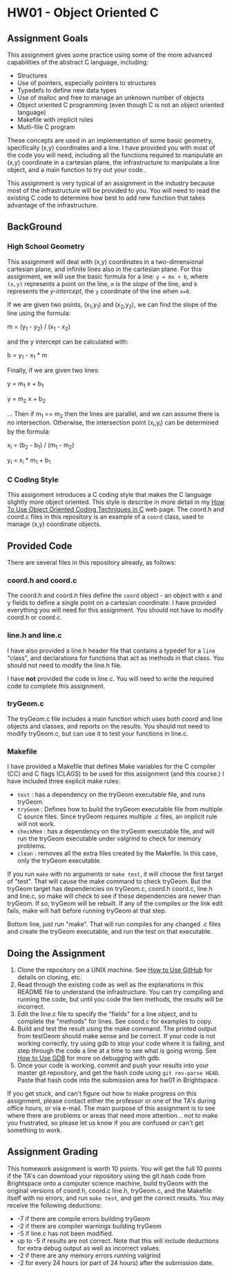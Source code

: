 # HW01 - Object Oriented C

## Assignment Goals

This assignment gives some practice using some of the more advanced capabilities of the abstract C language, including:

- Structures
- Use of pointers, especially pointers to structures
- Typedefs to define new data types
- Use of malloc and free to manage an unknown number of objects
- Object oriented C programming (even though C is not an object oriented language)
- Makefile with implicit rules
- Mutli-file C program

These concepts are used in an implementation of some basic geometry, specifically (x,y) coordinates and a line. I have provided you with most of the code you will need, including all the functions required to manipulate an (x,y) coordinate in a cartesian plane, the infrastructure to manipulate a line object, and a main function to try out your code..

This assignment is very typical of an assignment in the industry because most of the infrastructure will be provided to you. You will need to read the existing C code to determine how best to add new function that takes advantage of the infrastructure.

## BackGround

### High School Geometry

This assignment will deal with (x,y) coordinates in a two-dimensional cartesian plane, and infinite lines also in the cartesian plane. For this assignment, we will use the basic formula for a line: `y = mx + b`, where `(x,y)` represents a point on the line, `m` is the *slope* of the line, and `b` represents the *y-intercept*, the `y` coordinate of the line when `x=0`.

If we are given two points, (x<sub>1</sub>,y<sub>1</sub>) and (x<sub>2</sub>,y<sub>2</sub>), we can find the slope of the line using the formula:

m = (y<sub>1</sub> - y<sub>2</sub>) / (x<sub>1</sub> - x<sub>2</sub>)

and the y intercept can be calculated with:

b = y<sub>1</sub> - x<sub>1</sub> * m

Finally, if we are given two lines:

y = m<sub>1</sub> x + b<sub>1</sub>

y = m<sub>2</sub> x + b<sub>2</sub>

... Then if m<sub>1</sub> == m<sub>2</sub> then the lines are parallel, and we can assume there is no intersection. Otherwise, the intersection point (x<sub>i</sub>,y<sub>i</sub>) can be determined by the formula:

x<sub>i</sub> = (b<sub>2</sub> - b<sub>1</sub>) / (m<sub>1</sub> - m<sub>2</sub>)

y<sub>i</sub> = x<sub>i</sub> * m<sub>1</sub> + b<sub>1</sub>

### C Coding Style

This assignment introduces a C coding style that makes the C language slightly more object oriented. This style is describe in more detail in my [How To Use Object Oriented Coding Techniques in C](https://www.cs.binghamton.edu/~tbartens/HowTo/OOC.html) web page. The coord.h and coord.c files in this repository is an example of a `coord` class, used to manage (x,y) coordinate objects.

## Provided Code

There are several files in this repository already, as follows:

### coord.h and coord.c

The coord.h and coord.h files define the `coord` object - an object with x and y fields to define a single point on a cartesian coordinate. I have provided everything you will need for this assignment. You should not have to modify coord.h or coord.c.

### line.h and line.c

I have also provided a line.h header file that contains a typedef for a `line` "class", and declarations for functions that act as methods in that class. You should not need to modify the line.h file.

I have **not** provided the code in line.c. You will need to write the required code to complete this assignment.

### tryGeom.c

The tryGeom.c file includes a main function which uses both coord and line objects and classes, and reports on the results. You should not need to modify tryGeom.c, but can use it to test your functions in line.c.

### Makefile

I have provided a Makefile that defines Make variables for the C compiler (CC) and C flags (CLAGS) to be used for this assignment (and this course.) I have included three explicit make rules:

- `test` : has a dependency on the tryGeom executable file, and runs tryGeom.
- `tryGeom` : Defines how to build the tryGeom executable file from multiple C source files. Since tryGeom requires multiple .c files, an implicit rule will not work.
- `checkMem` : has a dependency on the tryGeom executable file, and will run the tryGeom executable under valgrind to check for memory problems.
- `clean` : removes all the extra files created by the Makefile. In this case, only the tryGeom executable.

If you run `make` with no arguments or `make test`, it will choose the first target of "test". That will cause the make command to check tryGeom. But the tryGeom target has dependencies on tryGeom.c, coord.h coord.c, line.h and line.c, so make will check to see if these dependencies are newer than tryGeom. If so, tryGeom will be rebuilt. If any of the compiles or the link edit fails, make will halt before running tryGeom at that step.

Bottom line, just run "make". That will run compiles for any changed .c files and create the tryGeom executable, and run the test on that executable.

## Doing the Assignment

1. Clone the repository on a UNIX machine. See [How to Use GitHub](https://www.cs.binghamton.edu/~tbartens/HowTo/Using_GitHub) for details on cloning, etc.
2. Read through the existing code as well as the explanations in this README file to understand the infrastructure. You can try compiling and running the code, but until you code the lien methods, the results will be incorrect.
3. Edit the line.c file to specify the "fields" for a line object, and to complete the "methods" for lines. See coord.c for examples to copy.
4. Build and test the result using the make command. The printed output from testGeom should make sense and be correct.  If your code is not working correctly, try using gdb to stop your code where it is failing, and step through the code a line at a time to see what is going wrong. See [How to Use GDB](http://www.cs.binghamton.edu/~tbartens/HowTo/Using_gdb) for more on debugging with gdb.
5. Once your code is working, commit and push your results into your master git repository, and get the hash code using `git rev-parse HEAD`. Paste that hash code into the submission area for hw01 in Brightspace.

If you get stuck, and can't figure out how to make progress on this assignment, please contact either the professor or one of the TA's during office hours, or via e-mail. The main purpose of this assignment is to see where there are problems or areas that need more attention... not to make you frustrated, so please let us know if you are confused or can't get something to work.

## Assignment Grading

This homework assignment is worth 10 points. You will get the full 10 points if the TA's can download your repository using the git hash code from Brightspace onto a computer science machine, build tryGeom with the original versions of coord.h, coord.c line.h, tryGeom.c, and the Makefile itself with no errors, and run `make test`, and get the correct results. You may receive the following deductions:

- -7 if there are compile errors building tryGeom
- -2 if there are compiler warnings building tryGeom
- -5 if line.c has not been modified.
- up to -5 if results are not correct. Note that this will include deductions for extra debug output as well as incorrect values.
- -2 if there are any memory errors running valgrind
- -2 for every 24 hours (or part of 24 hours) after the submission date.
